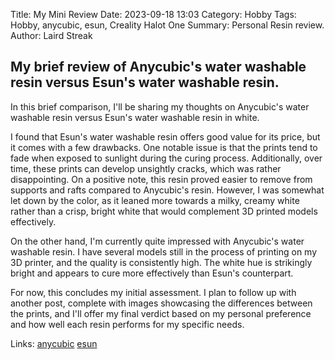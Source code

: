 Title: My Mini Review
Date: 2023-09-18 13:03
Category: Hobby
Tags: Hobby, anycubic, esun, Creality Halot One
Summary: Personal Resin review.
Author: Laird Streak

## My brief review of Anycubic's water washable resin versus Esun's water washable resin.

In this brief comparison, I'll be sharing my thoughts on Anycubic's water washable resin versus Esun's water washable resin in white.

I found that Esun's water washable resin offers good value for its price, but it comes with a few drawbacks. One notable issue is that the prints tend to fade when exposed to sunlight during the curing process. Additionally, over time, these prints can develop unsightly cracks, which was rather disappointing. On a positive note, this resin proved easier to remove from supports and rafts compared to Anycubic's resin. However, I was somewhat let down by the color, as it leaned more towards a milky, creamy white rather than a crisp, bright white that would complement 3D printed models effectively.

On the other hand, I'm currently quite impressed with Anycubic's water washable resin. I have several models still in the process of printing on my 3D printer, and the quality is consistently high. The white hue is strikingly bright and appears to cure more effectively than Esun's counterpart.

For now, this concludes my initial assessment. I plan to follow up with another post, complete with images showcasing the differences between the prints, and I'll offer my final verdict based on my personal preference and how well each resin performs for my specific needs.

Links:
[anycubic](https://www.anycubic.com/collections/water-wash-resin)
[esun](https://www.esun3d.com/water-washable-resin-product/)